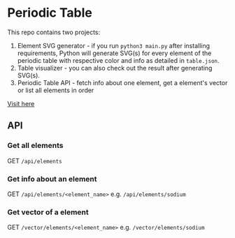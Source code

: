 # Periodic Table
This repo contains two projects:
1. Element SVG generator - if you run `python3 main.py` after installing requirements, Python will generate SVG(s) for every element of the periodic table with respective color and info as detailed in `table.json`.
2. Table visualizer - you can also check out the result after generating SVG(s).
3. Periodic Table API - fetch info about one element, get a element's vector or list all elements in order

[Visit here](https://yuridev24.github.io/periodic-table/)

## API
### Get all elements
GET `/api/elements`

### Get info about an element
GET `/api/elements/<element_name>`
e.g. `/api/elements/sodium`

### Get vector of a element
GET `/vector/elements/<element_name>`
e.g. `/vector/elements/sodium`